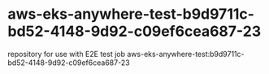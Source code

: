 # aws-eks-anywhere-test-b9d9711c-bd52-4148-9d92-c09ef6cea687-23
repository for use with E2E test job aws-eks-anywhere-test:b9d9711c-bd52-4148-9d92-c09ef6cea687-23
